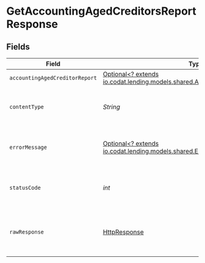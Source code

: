 # GetAccountingAgedCreditorsReportResponse


## Fields

| Field                                                                                                                                  | Type                                                                                                                                   | Required                                                                                                                               | Description                                                                                                                            |
| -------------------------------------------------------------------------------------------------------------------------------------- | -------------------------------------------------------------------------------------------------------------------------------------- | -------------------------------------------------------------------------------------------------------------------------------------- | -------------------------------------------------------------------------------------------------------------------------------------- |
| `accountingAgedCreditorReport`                                                                                                         | [Optional<? extends io.codat.lending.models.shared.AccountingAgedCreditorReport>](../../models/shared/AccountingAgedCreditorReport.md) | :heavy_minus_sign:                                                                                                                     | OK                                                                                                                                     |
| `contentType`                                                                                                                          | *String*                                                                                                                               | :heavy_check_mark:                                                                                                                     | HTTP response content type for this operation                                                                                          |
| `errorMessage`                                                                                                                         | [Optional<? extends io.codat.lending.models.shared.ErrorMessage>](../../models/shared/ErrorMessage.md)                                 | :heavy_minus_sign:                                                                                                                     | Your API request was not properly authorized.                                                                                          |
| `statusCode`                                                                                                                           | *int*                                                                                                                                  | :heavy_check_mark:                                                                                                                     | HTTP response status code for this operation                                                                                           |
| `rawResponse`                                                                                                                          | [HttpResponse<InputStream>](https://docs.oracle.com/en/java/javase/11/docs/api/java.net.http/java/net/http/HttpResponse.html)          | :heavy_check_mark:                                                                                                                     | Raw HTTP response; suitable for custom response parsing                                                                                |